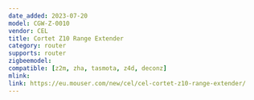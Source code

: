 ```yaml
---
date_added: 2023-07-20
model: CGW-Z-0010
vendor: CEL
title: Cortet Z10 Range Extender
category: router
supports: router
zigbeemodel: 
compatible: [z2m, zha, tasmota, z4d, deconz]
mlink: 
link: https://eu.mouser.com/new/cel/cel-cortet-z10-range-extender/
---
```


